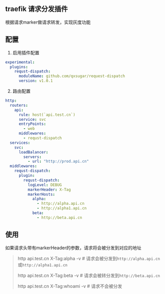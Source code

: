 traefik 请求分发插件
------------------

根据请求marker做请求转发，实现灰度功能

## 配置

1. 启用插件配置

```yaml
experimental:
  plugins:
    requst-dispatch:
      moduleName: github.com/qxsugar/request-dispatch
      version: v1.0.1
```

2. 路由配置

```yaml
http:
  routers:
    api:
      rule: host(`api.test.cn`)
      service: svc
      entryPoints:
        - web
      middlewares:
        - requst-dispatch
  services:
    svc:
      loadBalancer:
        servers:
          - url: "http://prod.api.cn"
  middlewares:
    requst-dispatch:
      plugin:
        requst-dispatch:
          logLevel: DEBUG
          markerHeader: X-Tag
          markerHosts:
            alpha:
              - http://alpha.api.cn
              - http://alpha1.api.cn
            beta:
              - http://beta.api.cn
```

## 使用

如果请求头带有markerHeader的参数，请求将会被分发到对应的地址

> http api.test.cn X-Tag:alpha -v # 请求会被分发到`http://alpha.api.cn`或`http://alpha1.api.cn`
>
> http api.test.cn X-Tag:beta -v # 请求会被转分发到`http://beta.api.cn`
>
> http api.test.cn X-Tag:whoami -v # 请求不会被分发